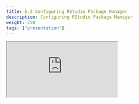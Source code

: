 ```yaml
---
title: 6.2 Configuring RStudio Package Manager
description: Configuring RStudio Package Manager
weight: 250
tags: ["presentation"]
---
```


<!-- source: <a href="https://colorado.rstudio.com/rsc/pro-admin-training/configure-rspm" target="_blank">pro-admin-training/configure-rspm</a> -->
<div class="xaringan-column">
  <div class="responsive-container-xaringan">
    <div class="animated-r-wrapper">
      <div class="animated-r-vertical">
        <div class="animated-r-circle"></div>
      </div>
      <div class="animated-r-diagonal"></div>
    </div>
    <iframe 
      src="https://colorado.rstudio.com/rsc/pro-admin-training/configure-rspm" 
          gesture="media"  allow="encrypted-media" allowfullscreen
          scrolling="no">
    </iframe>
  </div>
</div>
